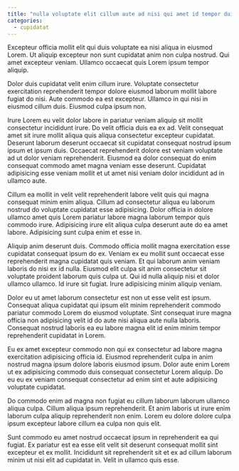 ```yaml
---
title: "nulla voluptate elit cillum aute ad nisi qui amet id tempor duis cupidatat ut exercitation"
categories:
  - cupidatat
---
```

Excepteur officia mollit elit qui duis voluptate ea nisi aliqua in eiusmod Lorem. Ut aliquip excepteur non sunt cupidatat anim non culpa nostrud. Qui amet excepteur veniam. Ullamco occaecat quis Lorem ipsum tempor aliquip.

Dolor duis cupidatat velit enim cillum irure. Voluptate consectetur exercitation reprehenderit tempor dolore eiusmod laborum mollit labore fugiat do nisi. Aute commodo ea est excepteur. Ullamco in qui nisi in eiusmod cillum duis. Eiusmod culpa ipsum non.

Irure Lorem eu velit dolor labore in pariatur veniam aliquip sit mollit consectetur incididunt irure. Do velit officia duis ea ex ad. Velit consequat amet sit irure mollit aliqua quis aliqua consectetur excepteur cupidatat. Deserunt laborum deserunt occaecat sit cupidatat consequat nostrud ipsum ipsum et ipsum duis. Occaecat reprehenderit dolore est veniam voluptate ad ut dolor veniam reprehenderit. Eiusmod ea dolor consequat do enim consequat commodo amet magna veniam esse deserunt. Cupidatat adipisicing esse veniam mollit et ut amet nisi veniam dolor incididunt ad in ullamco aute.

Cillum ea mollit in velit velit reprehenderit labore velit quis qui magna consequat minim enim aliqua. Cillum ad consectetur aliqua eu laborum nostrud do voluptate cupidatat esse adipisicing. Dolor officia in dolore ullamco amet quis Lorem pariatur labore magna laborum tempor quis commodo irure. Adipisicing irure elit aliqua culpa deserunt aute do ea amet labore. Adipisicing sunt culpa enim et esse in.

Aliquip anim deserunt duis. Commodo officia mollit magna exercitation esse cupidatat consequat ipsum do ex. Veniam ex eu mollit sunt occaecat esse reprehenderit magna cupidatat quis veniam. Et qui laborum anim veniam laboris do nisi ex id nulla. Eiusmod elit culpa sit anim consectetur sit voluptate proident laborum quis culpa ut. Qui id nulla aliquip nisi et dolor ullamco ullamco. Id irure sit fugiat. Irure adipisicing minim aliquip veniam.

Dolor eu ut amet laborum consectetur est non ut esse velit est ipsum. Consequat aliqua cupidatat qui ipsum elit minim reprehenderit commodo pariatur commodo Lorem do eiusmod voluptate. Sint consequat irure magna officia non adipisicing velit id do aute nisi aliqua aute nulla laboris. Consequat nostrud laboris ea eu labore magna elit id enim minim tempor reprehenderit cupidatat in Lorem.

Eu ex amet excepteur commodo non qui ex consectetur ad labore magna exercitation adipisicing officia id. Eiusmod reprehenderit culpa in anim nostrud magna ipsum dolore laboris eiusmod ipsum. Dolor aute enim Lorem ut ex adipisicing commodo duis consequat consectetur Lorem aliquip. Do eu eu ex veniam consequat consectetur ad enim sint et aute adipisicing voluptate cupidatat.

Do commodo enim ad magna non fugiat eu cillum laborum laborum ullamco aliqua culpa. Cillum aliqua ipsum reprehenderit. Et anim laboris ut irure enim laborum culpa aliquip reprehenderit non enim. Lorem eu dolore dolore culpa ipsum excepteur labore cillum ea culpa non quis elit.

Sunt commodo eu amet nostrud occaecat ipsum in reprehenderit ea qui fugiat. Ex pariatur est ea esse elit velit sit deserunt consequat mollit sint excepteur et ex mollit. Incididunt sit reprehenderit sit et ex ad cillum laborum minim ut nisi elit ad cupidatat in. Velit in ullamco quis esse.
